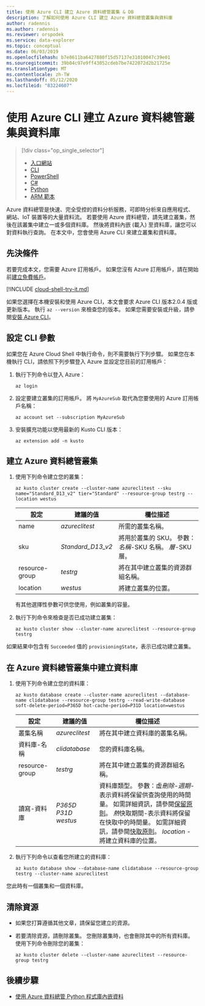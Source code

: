 ```yaml
---
title: 使用 Azure CLI 建立 Azure 資料總管叢集 & DB
description: 了解如何使用 Azure CLI 建立 Azure 資料總管叢集與資料庫
author: radennis
ms.author: radennis
ms.reviewer: orspodek
ms.service: data-explorer
ms.topic: conceptual
ms.date: 06/03/2019
ms.openlocfilehash: b7e8611ba6427880f15d57137e31010047c39e01
ms.sourcegitcommit: 39b04c97e9ff43052cdeb7be7422072d2b21725e
ms.translationtype: MT
ms.contentlocale: zh-TW
ms.lasthandoff: 05/12/2020
ms.locfileid: "83224607"
---
```

# <a name="create-an-azure-data-explorer-cluster-and-database-by-using-azure-cli"></a>使用 Azure CLI 建立 Azure 資料總管叢集與資料庫

> [!div class="op_single_selector"]
> * [入口網站](create-cluster-database-portal.md)
> * [CLI](create-cluster-database-cli.md)
> * [PowerShell](create-cluster-database-powershell.md)
> * [C#](create-cluster-database-csharp.md)
> * [Python](create-cluster-database-python.md)
> * [ARM 範本](create-cluster-database-resource-manager.md)

Azure 資料總管是快速、完全受控的資料分析服務，可即時分析來自應用程式、網站、IoT 裝置等的大量資料流。 若要使用 Azure 資料總管，請先建立叢集，然後在該叢集中建立一或多個資料庫。 然後將資料內嵌 (載入) 至資料庫，讓您可以對資料執行查詢。 在本文中，您會使用 Azure CLI 來建立叢集和資料庫。

## <a name="prerequisites"></a>先決條件

若要完成本文，您需要 Azure 訂用帳戶。 如果您沒有 Azure 訂用帳戶，請在開始前[建立免費帳戶](https://azure.microsoft.com/free/)。

[!INCLUDE [cloud-shell-try-it.md](includes/cloud-shell-try-it.md)]

如果您選擇在本機安裝和使用 Azure CLI，本文會要求 Azure CLI 版本2.0.4 版或更新版本。 執行 `az --version` 來檢查您的版本。 如果您需要安裝或升級，請參閱[安裝 Azure CLI](/cli/azure/install-azure-cli?view=azure-cli-latest)。

## <a name="configure-the-cli-parameters"></a>設定 CLI 參數

如果您在 Azure Cloud Shell 中執行命令，則不需要執行下列步驟。 如果您在本機執行 CLI，請依照下列步驟登入 Azure 並設定您目前的訂用帳戶：

1. 執行下列命令以登入 Azure：

    ```azurecli-interactive
    az login
    ```

1. 設定要建立叢集的訂用帳戶。 將 `MyAzureSub` 取代為您要使用的 Azure 訂用帳戶名稱：

    ```azurecli-interactive
    az account set --subscription MyAzureSub
    ```
   
1. 安裝擴充功能以使用最新的 Kusto CLI 版本：

    ```azurecli-interactive
    az extension add -n kusto
    ```

## <a name="create-the-azure-data-explorer-cluster"></a>建立 Azure 資料總管叢集

1. 使用下列命令建立您的叢集：

    ```azurecli-interactive
    az kusto cluster create --cluster-name azureclitest --sku name="Standard_D13_v2" tier="Standard" --resource-group testrg --location westus
    ```

   |**設定** | **建議的值** | **欄位描述**|
   |---|---|---|
   | name | *azureclitest* | 所需的叢集名稱。|
   | sku | *Standard_D13_v2* | 將用於叢集的 SKU。 參數：*名稱*-SKU 名稱。 *層*-SKU 層。 |
   | resource-group | *testrg* | 將在其中建立叢集的資源群組名稱。 |
   | location | *westus* | 將建立叢集的位置。 |

    有其他選擇性參數可供您使用，例如叢集的容量。

1. 執行下列命令來檢查是否已成功建立叢集：

    ```azurecli-interactive
    az kusto cluster show --cluster-name azureclitest --resource-group testrg
    ```

如果結果中包含有 `Succeeded` 值的 `provisioningState`，表示已成功建立叢集。

## <a name="create-the-database-in-the-azure-data-explorer-cluster"></a>在 Azure 資料總管叢集中建立資料庫

1. 使用下列命令建立您的資料庫：

    ```azurecli-interactive
    az kusto database create --cluster-name azureclitest --database-name clidatabase --resource-group testrg --read-write-database soft-delete-period=P365D hot-cache-period=P31D location=westus
    ```

   |**設定** | **建議的值** | **欄位描述**|
   |---|---|---|
   | 叢集名稱 | *azureclitest* | 將在其中建立資料庫的叢集名稱。|
   | 資料庫-名稱 | *clidatabase* | 您的資料庫名稱。|
   | resource-group | *testrg* | 將在其中建立叢集的資源群組名稱。 |
   | 讀寫-資料庫 | *P365D* *P31D* *westus* | 資料庫類型。 參數：虛*刪除-週期*-表示資料將保留供查詢使用的時間量。 如需詳細資訊，請參閱[保留原則](kusto/management/retentionpolicy.md)。 *熱*快取期間-表示資料將保留在快取中的時間量。 如需詳細資訊，請參閱[快取原則](kusto/management/cachepolicy.md)。 *location* -將建立資料庫的位置。 |

1. 執行下列命令以查看您所建立的資料庫：

    ```azurecli-interactive
    az kusto database show --database-name clidatabase --resource-group testrg --cluster-name azureclitest
    ```

您此時有一個叢集和一個資料庫。

## <a name="clean-up-resources"></a>清除資源

* 如果您打算遵循其他文章，請保留您建立的資源。
* 若要清除資源，請刪除叢集。 您刪除叢集時，也會刪除其中的所有資料庫。 使用下列命令刪除您的叢集：

    ```azurecli-interactive
    az kusto cluster delete --cluster-name azureclitest --resource-group testrg
    ```

## <a name="next-steps"></a>後續步驟

* [使用 Azure 資料總管 Python 程式庫內嵌資料](python-ingest-data.md)
